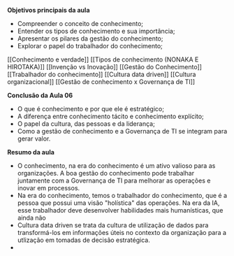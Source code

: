 **Objetivos principais da aula**
- Compreender o conceito de conhecimento;
- Entender os tipos de conhecimento e sua importância;
- Apresentar os pilares da gestão do conhecimento;
- Explorar o papel do trabalhador do conhecimento;

[[Conhecimento e verdade]]
[[Tipos de conhecimento (NONAKA E HIROTAKA)]]
[[Invenção vs Inovação]]
[[Gestão do Conhecimento]]
[[Trabalhador do conhecimento]]
[[Cultura data driven]]
[[Cultura organizacional]]
[[Gestão de conhecimento x Governança de TI]]

**Conclusão da Aula 06**
- O que é conhecimento e por que ele é estratégico;
- A diferença entre conhecimento tácito e conhecimento explícito;
- O papel da cultura, das pessoas e da liderança;
- Como a gestão de conhecimento e a Governança de TI se integram para gerar valor.

**Resumo da aula**
- O conhecimento, na era do conhecimento é um ativo valioso para as organizações. A boa gestão do conhecimento pode trabalhar juntamente com a Governança de TI para melhorar as operações e inovar em processos.
- Na era do conhecimento, temos o trabalhador do conhecimento, que é a pessoa que possui uma visão "holística" das operações. Na era da IA, esse trabalhador deve desenvolver habilidades mais humanísticas, que ainda não 
- Cultura data driven se trata da cultura de utilização de dados para transformá-los em informações úteis no contexto da organização para a utlização em tomadas de decisão estratégica.
- 